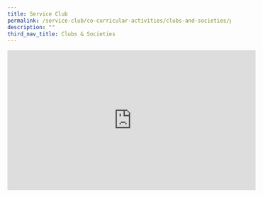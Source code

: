 ```yaml
---
title: Service Club
permalink: /service-club/co-curricular-activities/clubs-and-societies/permalink/
description: ""
third_nav_title: Clubs & Societies
---
```

<iframe width="560" height="315" src="https://www.youtube.com/embed/4R62nT87t84" title="YouTube video player" frameborder="0" allow="accelerometer; autoplay; clipboard-write; encrypted-media; gyroscope; picture-in-picture" allowfullscreen></iframe>